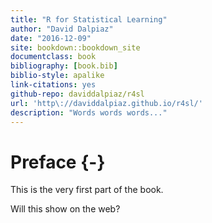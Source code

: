 ```yaml
--- 
title: "R for Statistical Learning"
author: "David Dalpiaz"
date: "2016-12-09"
site: bookdown::bookdown_site
documentclass: book
bibliography: [book.bib]
biblio-style: apalike
link-citations: yes
github-repo: daviddalpiaz/r4sl
url: 'http\://daviddalpiaz.github.io/r4sl/'
description: "Words words words..."
---
```


# Preface {-}

This is the very first part of the book.

Will this show on the web?
